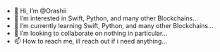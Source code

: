- 👋 Hi, I’m @Orashii
- 👀 I’m interested in Swift, Python, and many other Blockchains...
- 🌱 I’m currently learning Swift, Python, and many other Blockchains...
- 💞️ I’m looking to collaborate on nothing in particular...
- 📫 How to reach me, ill reach out if i need anything...

<!---
Orashii/Orashii is a ✨ special ✨ repository because its `README.md` (this file) appears on your GitHub profile.
You can click the Preview link to take a look at your changes.
--->
